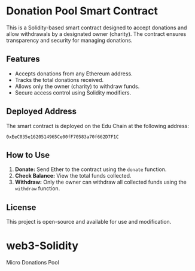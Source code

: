 # Donation Pool Smart Contract

This is a Solidity-based smart contract designed to accept donations and allow withdrawals by a designated owner (charity). The contract ensures transparency and security for managing donations.

## Features
- Accepts donations from any Ethereum address.
- Tracks the total donations received.
- Allows only the owner (charity) to withdraw funds.
- Secure access control using Solidity modifiers.

## Deployed Address
The smart contract is deployed on the Edu Chain at the following address:
```
0xEeC035e1620514965Ce00fF70583a70f662D7F1C
```

## How to Use
1. **Donate:** Send Ether to the contract using the `donate` function.
2. **Check Balance:** View the total funds collected.
3. **Withdraw:** Only the owner can withdraw all collected funds using the `withdraw` function.

## License
This project is open-source and available for use and modification.

# web3-Solidity
Micro Donations Pool
